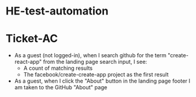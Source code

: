 # HE-test-automation

# Ticket-AC

- As a guest (not logged-in), when I search github for the term "create-react-app" from the landing page search input, I see:
  - A count of matching results
  - The facebook/create-create-app project as the first result
- As a guest, when I click the "About" button in the landing page footer I am taken to the GitHub "About" page

